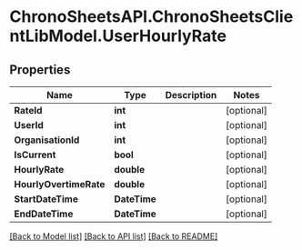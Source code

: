 
# ChronoSheetsAPI.ChronoSheetsClientLibModel.UserHourlyRate

## Properties

Name | Type | Description | Notes
------------ | ------------- | ------------- | -------------
**RateId** | **int** |  | [optional] 
**UserId** | **int** |  | [optional] 
**OrganisationId** | **int** |  | [optional] 
**IsCurrent** | **bool** |  | [optional] 
**HourlyRate** | **double** |  | [optional] 
**HourlyOvertimeRate** | **double** |  | [optional] 
**StartDateTime** | **DateTime** |  | [optional] 
**EndDateTime** | **DateTime** |  | [optional] 

[[Back to Model list]](../README.md#documentation-for-models)
[[Back to API list]](../README.md#documentation-for-api-endpoints)
[[Back to README]](../README.md)

